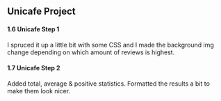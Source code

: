 ## Unicafe Project

#### 1.6 Unicafe Step 1

I spruced it up a little bit with some CSS and I made the background img change depending on which amount of reviews is highest.

#### 1.7 Unicafe Step 2

Added total, average & positive statistics. Formatted the results a bit to make them look nicer.
